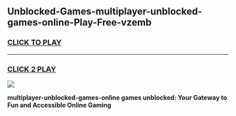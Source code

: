 
## Unblocked-Games-multiplayer-unblocked-games-online-Play-Free-vzemb
<h3>
<a href="https://premium76.site?title=multiplayer-unblocked-games-online&ref=23A">CLICK TO PLAY</a></h3>
<hr>

<h3>
<a href="https://premium76.site?title=multiplayer-unblocked-games-online&ref=23A">CLICK 2 PLAY</a>
  
</h3>

<a href="https://premium76.site?title=multiplayer-unblocked-games-online&ref=23A"><img src="https://clearcache.store/games.png"></a>


**multiplayer-unblocked-games-online games unblocked: Your Gateway to Fun and Accessible Online Gaming**
